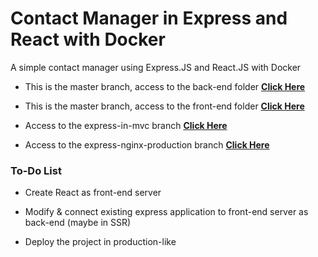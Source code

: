 # Contact Manager in Express and React with Docker

A simple contact manager using Express.JS and React.JS with Docker

* This is the master branch, access to the back-end folder **<a href="https://github.com/siicosmos/Contact-Manager-React-Express/tree/master/contact-manager-api" target="_blank">Click Here</a>**

* This is the master branch, access to the front-end folder **<a href="https://github.com/siicosmos/Contact-Manager-React-Express/tree/master/contact-manager-client" target="_blank">Click Here</a>**

* Access to the express-in-mvc branch **<a href="https://github.com/siicosmos/Contact-Manager-React-Express/tree/express-in-mvc" target="_blank">Click Here</a>**

* Access to the express-nginx-production branch **<a href="https://github.com/siicosmos/Contact-Manager-React-Express/tree/express-nginx-production" target="_blank">Click Here</a>**

### To-Do List

* Create React as front-end server

* Modify & connect existing express application to front-end server as back-end (maybe in SSR)

* Deploy the project in production-like
